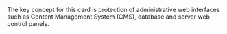 The key concept for this card is protection of administrative web interfaces such as Content Management System (CMS), database and server web control panels.
